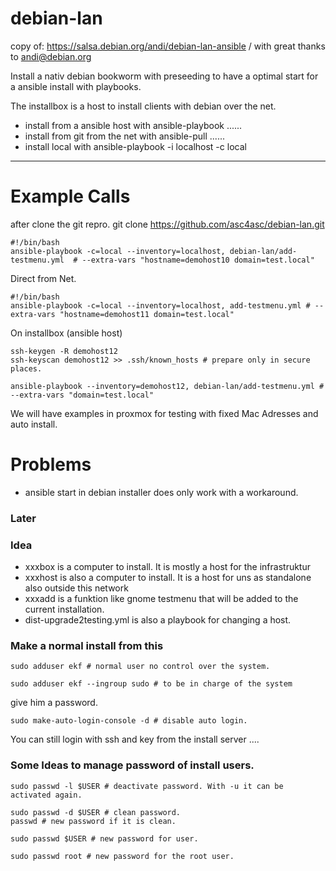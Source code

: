 # debian-lan
copy of: https://salsa.debian.org/andi/debian-lan-ansible / with great thanks to andi@debian.org

Install a nativ debian bookworm with preseeding to have a optimal start for a ansible install with playbooks.

The installbox is a host to install clients with debian over the net. 

* install from a ansible host with ansible-playbook ......
* install from git from the net with ansible-pull ......
* install local with ansible-playbook -i localhost -c local

-----------------------------------------------------------------------------------

# Example Calls 

after clone the git repro. git clone https://github.com/asc4asc/debian-lan.git
```
#!/bin/bash
ansible-playbook -c=local --inventory=localhost, debian-lan/add-testmenu.yml  # --extra-vars "hostname=demohost10 domain=test.local"
```

Direct from Net.
```
#!/bin/bash
ansible-playbook -c=local --inventory=localhost, add-testmenu.yml # --extra-vars "hostname=demohost11 domain=test.local"
```

On installbox (ansible host)
```
ssh-keygen -R demohost12
ssh-keyscan demohost12 >> .ssh/known_hosts # prepare only in secure places.

ansible-playbook --inventory=demohost12, debian-lan/add-testmenu.yml # --extra-vars "domain=test.local"
```

We will have examples in proxmox for testing with fixed Mac Adresses and auto install.


# Problems
* ansible start in debian installer does only work with a workaround.

### Later

### Idea 
* xxxbox is a computer to install. It is mostly a host for the infrastruktur
* xxxhost is also a computer to install. It is a host for uns as standalone also outside this network
* xxxadd is a funktion like gnome testmenu that will be added to the current installation.
* dist-upgrade2testing.yml is also a playbook for changing a host.

### Make a normal install from this

```
sudo adduser ekf # normal user no control over the system.

sudo adduser ekf --ingroup sudo # to be in charge of the system
```
give him a password.
```
sudo make-auto-login-console -d # disable auto login.
```
You can still login with ssh and key from the install server .... 

### Some Ideas to manage password of install users.
```
sudo passwd -l $USER # deactivate password. With -u it can be activated again. 

sudo passwd -d $USER # clean password.
passwd # new password if it is clean.

sudo passwd $USER # new password for user.

sudo passwd root # new password for the root user.
```
